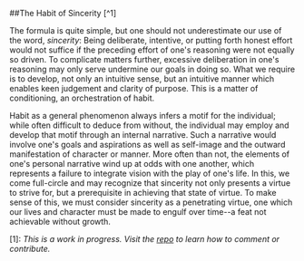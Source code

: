 ##The Habit of Sincerity [^1]

The formula is quite simple, but one should not underestimate our use of the word, *sincerity*:  Being deliberate, intentive, or putting forth honest effort would not suffice if the preceding effort of one's reasoning were not equally so driven.  To complicate matters further, excessive deliberation in one's reasoning may only serve undermine our goals in doing so.  What we require is to develop, not only an intuitive sense, but an intuitive manner which enables keen judgement and clarity of purpose.  This is a matter of conditioning, an orchestration of habit.

Habit as a general phenomenon always infers a motif for the individual; while often difficult to deduce from without, the individual may employ and develop that motif through an internal narrative.  Such a narrative would involve one's goals and aspirations as well as self-image and the outward manifestation of character or manner.  More often than not, the elements of one's personal narrative wind up at odds with one another, which represents a failure to integrate vision with the play of one's life.  In this, we come full-circle and may recognize that sincerity not only presents a virtue to strive for, but a prerequisite in achieving that state of virtue.  To make sense of this, we must consider sincerity as a penetrating virtue, one which our lives and character must be made to engulf over time--a feat not achievable without growth.


[1]: *This is a work in progress.  Visit the [repo](https://github.com/rapidExpedition/Xenanthropy) to learn how to comment or contribute.*
